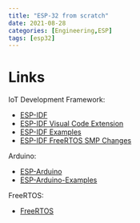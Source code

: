 ```yaml
---
title: "ESP-32 from scratch"
date: 2021-08-28
categories: [Engineering,ESP]
tags: [esp32]
---
```


# Links

IoT Development Framework:

* [ESP-IDF](https://docs.espressif.com/projects/esp-idf/en/latest/esp32/index.html)
* [ESP-IDF Visual Code Extension](https://github.com/espressif/vscode-esp-idf-extension/blob/master/docs/tutorial/toc.md)
* [ESP-IDF Examples](https://github.com/espressif/esp-idf/tree/f65c8249af109de349650b9cf79ae28399261750/examples)
* [ESP-IDF FreeRTOS SMP Changes](https://docs.espressif.com/projects/esp-idf/en/latest/esp32/api-guides/freertos-smp.html)

Arduino:

* [ESP-Arduino](https://docs.espressif.com/projects/arduino-esp32/en/latest/index.html)
* [ESP-Arduino-Examples](https://github.com/espressif/arduino-esp32/tree/master/libraries)

FreeRTOS:

* [FreeRTOS](https://www.freertos.org/FreeRTOS-quick-start-guide.html)
